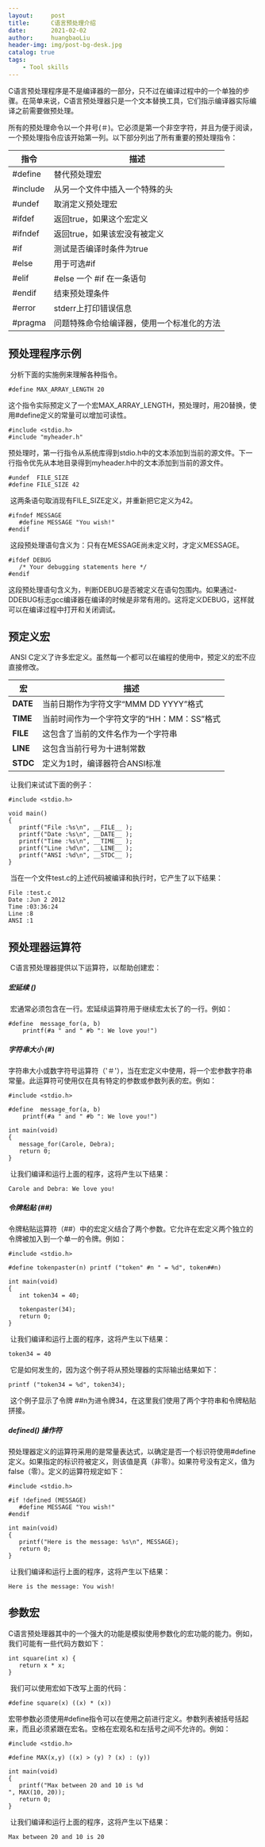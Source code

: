 ```yaml
---
layout:     post
title:      C语言预处理介绍
date:       2021-02-02
author:     huangbaoLiu
header-img: img/post-bg-desk.jpg
catalog: true
tags:
    - Tool skills
---
```

​		C语言预处理程序是不是编译器的一部分，只不过在编译过程中的一个单独的步骤。在简单来说，C语言预处理器只是一个文本替换工具，它们指示编译器实际编译之前需要做预处理。

​		所有的预处理命令以一个井号(＃)。它必须是第一个非空字符，并且为便于阅读，一个预处理指令应该开始第一列。以下部分列出了所有重要的预处理指令：

| 指令     | 描述                                       |
| -------- | ------------------------------------------ |
| #define  | 替代预处理宏                               |
| #include | 从另一个文件中插入一个特殊的头             |
| #undef   | 取消定义预处理宏                           |
| #ifdef   | 返回true，如果这个宏定义                   |
| #ifndef  | 返回true，如果该宏没有被定义               |
| #if      | 测试是否编译时条件为true                   |
| #else    | 用于可选#if                                |
| #elif    | #else 一个 #if 在一条语句                  |
| #endif   | 结束预处理条件                             |
| #error   | stderr上打印错误信息                       |
| #pragma  | 问题特殊命令给编译器，使用一个标准化的方法 |

## 预处理程序示例

​		分析下面的实施例来理解各种指令。

```
#define MAX_ARRAY_LENGTH 20
```

​		这个指令实际预定义了一个宏MAX_ARRAY_LENGTH，预处理时，用20替换，使用#define定义的常量可以增加可读性。

```
#include <stdio.h>
#include "myheader.h"
```

​	预处理时，第一行指令从系统库得到stdio.h中的文本添加到当前的源文件。下一行指令优先从本地目录得到myheader.h中的文本添加到当前的源文件。

```
#undef  FILE_SIZE
#define FILE_SIZE 42
```

​		这两条语句取消现有FILE_SIZE定义，并重新把它定义为42。

```
#ifndef MESSAGE
   #define MESSAGE "You wish!"
#endif
```

​		这段预处理语句含义为：只有在MESSAGE尚未定义时，才定义MESSAGE。

```
#ifdef DEBUG
   /* Your debugging statements here */
#endif
```

​		这段预处理语句含义为，判断DEBUG是否被定义在语句包围内。如果通过-DDEBUG标志gcc编译器在编译的时候是非常有用的。这将定义DEBUG，这样就可以在编译过程中打开和关闭调试。

## 预定义宏

​		ANSI C定义了许多宏定义。虽然每一个都可以在编程的使用中，预定义的宏不应直接修改。

| 宏       | 描述                                       |
| -------- | ------------------------------------------ |
| __DATE__ | 当前日期作为字符文字“MMM DD YYYY”格式      |
| __TIME__ | 当前时间作为一个字符文字的“HH：MM：SS”格式 |
| __FILE__ | 这包含了当前的文件名作为一个字符串         |
| __LINE__ | 这包含当前行号为十进制常数                 |
| __STDC__ | 定义为1时，编译器符合ANSI标准              |

​		让我们来试试下面的例子：

```
#include <stdio.h>

void main()
{
   printf("File :%s\n", __FILE__ );
   printf("Date :%s\n", __DATE__ );
   printf("Time :%s\n", __TIME__ );
   printf("Line :%d\n", __LINE__ );
   printf("ANSI :%d\n", __STDC__ );
}
```

​		当在一个文件test.c的上述代码被编译和执行时，它产生了以下结果：

```
File :test.c
Date :Jun 2 2012
Time :03:36:24
Line :8
ANSI :1
```

## 预处理器运算符

​		C语言预处理器提供以下运算符，以帮助创建宏：

##### 宏延续 ()

​		宏通常必须包含在一行。宏延续运算符用于继续宏太长了的一行。例如：

```
#define  message_for(a, b)  
    printf(#a " and " #b ": We love you!")
```

##### 字符串大小 (#)

​		字符串大小或数字符号运算符（'＃'），当在宏定义中使用，将一个宏参数字符串常量。此运算符可使用仅在具有特定的参数或参数列表的宏。例如：

```
#include <stdio.h>

#define  message_for(a, b)  
    printf(#a " and " #b ": We love you!")

int main(void)
{
   message_for(Carole, Debra);
   return 0;
}
```

​		让我们编译和运行上面的程序，这将产生以下结果：

```
Carole and Debra: We love you!
```

##### 令牌粘贴 (##)

​		令牌粘贴运算符（##）中的宏定义结合了两个参数。它允许在宏定义两个独立的令牌被加入到一个单一的令牌。例如：

```
#include <stdio.h>

#define tokenpaster(n) printf ("token" #n " = %d", token##n)

int main(void)
{
   int token34 = 40;
   
   tokenpaster(34);
   return 0;
}
```

​		让我们编译和运行上面的程序，这将产生以下结果：

```
token34 = 40
```

​		它是如何发生的，因为这个例子将从预处理器的实际输出结果如下：

```
printf ("token34 = %d", token34);
```

​		这个例子显示了令牌 ##n为进令牌34，在这里我们使用了两个字符串和令牌粘贴拼接。

##### defined() 操作符

​		预处理器定义的运算符采用的是常量表达式，以确定是否一个标识符使用#define定义。如果指定的标识符被定义，则该值是真（非零）。如果符号没有定义，值为false（零）。定义的运算符规定如下：

```
#include <stdio.h>

#if !defined (MESSAGE)
   #define MESSAGE "You wish!"
#endif

int main(void)
{
   printf("Here is the message: %s\n", MESSAGE);  
   return 0;
}
```

​		让我们编译和运行上面的程序，这将产生以下结果：

```
Here is the message: You wish!
```

## 参数宏

​		C语言预处理器其中的一个强大的功能是模拟使用参数化的宏功能的能力。例如，我们可能有一些代码方数如下：

```
int square(int x) {
   return x * x;
}
```

​		我们可以使用宏如下改写上面的代码：

```
#define square(x) ((x) * (x))
```

​		宏带参数必须使用#define指令可以在使用之前进行定义。参数列表被括号括起来，而且必须紧跟在宏名。空格在宏观名和左括号之间不允许的。例如：

```
#include <stdio.h>

#define MAX(x,y) ((x) > (y) ? (x) : (y))

int main(void)
{
   printf("Max between 20 and 10 is %d
", MAX(10, 20));  
   return 0;
}
```

​		让我们编译和运行上面的程序，这将产生以下结果：

```
Max between 20 and 10 is 20
```